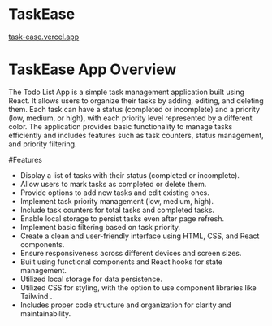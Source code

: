 # TaskEase

[task-ease.vercel.app](https://task-ease.vercel.app/)

# TaskEase App Overview

The Todo List App is a simple task management application built using React. It allows users to organize their tasks by adding, editing, and deleting them. Each task can have a status (completed or incomplete) and a priority (low, medium, or high), with each priority level represented by a different color. The application provides basic functionality to manage tasks efficiently and includes features such as task counters, status management, and priority filtering.

#Features

* Display a list of tasks with their status (completed or incomplete).
* Allow users to mark tasks as completed or delete them.
* Provide options to add new tasks and edit existing ones.
* Implement task priority management (low, medium, high).
* Include task counters for total tasks and completed tasks.
* Enable local storage to persist tasks even after page refresh.
* Implement basic filtering based on task priority.
* Create a clean and user-friendly interface using HTML, CSS, and React components.
* Ensure responsiveness across different devices and screen sizes.
* Built using functional components and React hooks for state management.
* Utilized local storage for data persistence.
* Utilized CSS for styling, with the option to use component libraries like Tailwind .
* Includes proper code structure and organization for clarity and maintainability.